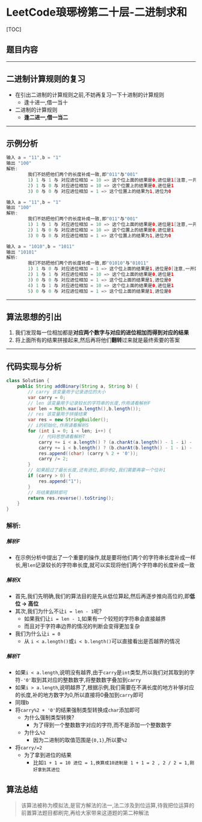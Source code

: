 # LeetCode琅琊榜第二十层-二进制求和

[TOC]

## 题目内容





------

## 二进制计算规则的复习

- 在引出二进制的计算规则之前,不妨再复习一下十进制的计算规则
  - 逢十进一,借一当十
- 二进制的计算规则
  - **逢二进一,借一当二**

------

## 示例分析

```java
输入 a = "11",b = "1"
输出 "100"
解析:
		我们不妨把他们两个的长度补成一致,即"011"与"001"
        1) 1 与 1 与 对应进位相加 = 10 => 这个位上面的结果是0,进位是1[注意,一开始的进位为0]
        2) 1 与 0 与 对应进位相加 = 10 => 这个位置上的结果是0,进位是1
        3) 0 与 0 与 对应进位相加 = 1 => 这个位置上的结果为1,进位为0
```

```java
输入 a = "11",b = "1"
输出 "100"
解析:
		我们不妨把他们两个的长度补成一致,即"011"与"001"
        1) 1 与 1 与 对应进位相加 = 10 => 这个位上面的结果是0,进位是1[注意,一开始的进位为0]
        2) 1 与 0 与 对应进位相加 = 10 => 这个位置上的结果是0,进位是1
        3) 0 与 0 与 对应进位相加 = 1 => 这个位置上的结果为1,进位为0
```

```java
输入 a = "1010",b = "1011"
输出 "10101"
解析:
		我们不妨把他们两个的长度补成一致,即"01010"与"01011"
        1) 1 与 0 与 对应进位相加 = 1 => 这个位上面的结果是1,进位是0[注意,一开始的进位为0]
        2) 1 与 1 与 对应进位相加 = 10 => 这个位上面的结果是0,进位是1
        3) 0 与 0 与 对应进位相加 = 1 => 这个位上面的结果是1,进位是0
        4) 1 与 1 与 对应进位相加 = 10 => 这个位上面的结果是0,进位是1
        5) 0 与 0 与 对应进位相加 = 1 => 这个位上面的结果是1,进位是0    
```

------

## 算法思想的引出

1. 我们发现每一位相加都是**对应两个数字与对应的进位相加而得到对应的结果**
2. 将上面所有的结果拼接起来,然后再将他们**翻转**过来就是最终索要的答案

------

## 代码实现与分析

```Java
class Solution {
    public String addBinary(String a, String b) {
        // carry 该变量用于记录进位的大小
        var carry = 0;
        // len 该变量用于记录较长的字符串的长度,作用请看解析F
        var len = Math.max(a.length(),b.length());
        // res 该变量用于拼接结果
        var res = new StringBuilder();
        // i的初始化,作用请看解析S
        for (int i = 0; i < len; i++) {
            // 代码思想请看解析T
            carry += i < a.length() ? (a.charAt(a.length() - 1 - i) - '0') : 0;
            carry += i < b.length() ? (b.charAt(b.length() - 1 - i) - '0') : 0;
            res.append((char) (carry % 2 + '0'));
            carry /= 2;
        }
        // 如果超过了最长长度,还有进位,即示例2,我们需要再拿一个位补1
        if (carry > 0) {
            res.append("1");
        }
        // 将结果翻转即可
        return res.reverse().toString();
    }
}
```

### 解析:

##### 解析F

- 在示例分析中提出了一个重要的操作,就是要将他们两个的字符串长度补成一样长,用`len`记录较长的字符串长度,就可以实现将他们两个字符串的长度补成一致

##### 解析X

- 首先,我们先明确,我们的算法目的是先从低位算起,然后再逐步推向高位的,即**低位 -> 高位**
- 其次,我们为什么不让`i = len - 1`呢?
  - 如果我们让`i = len - 1`,如果有一个较短的字符串会直接越界
  - 而且对于字符串边界的情况的判断会变得更加复杂
- 我们为什么让`i = 0`
  - 从 `i < a.length()`或`i < b.length()`可以直接看出是否越界的情况

##### 解析T

- 如果`i < a.length`,说明没有越界,由于`carry`是`int`类型,所以我们对其取到的字符`-'0'`取到其对应的整数数字,将整数数字叠加到`carry`
- 如果`i > a.length`,说明越界了,根据示例,我们需要在不满长度的地方补够对应的长度,补的地方数字为0,所以直接将0叠加到`carry`即可
- 同理b
- 将`carry%2 + '0'`的结果强制类型转换成`char`添加即可
  - 为什么强制类型转换?
    - 为了得到一个整数数字对应的字符,而不是添加一个整数数字
  - 为什么`%2`
    - 因为二进制的取值范围是`{0,1}`,所以要`%2`
- 将`carry/=2`
  - 为了拿到进位的结果
    - 比如`1 + 1 = 10 进位 = 1,换算成10进制是 1 + 1 = 2 , 2 / 2 = 1,刚好拿到其进位`

## 算法总结

> 该算法被称为模拟法,是官方解法的法一,法二涉及到位运算,待我把位运算的前置算法题目都刷完,再给大家带来这道题的第二种解法